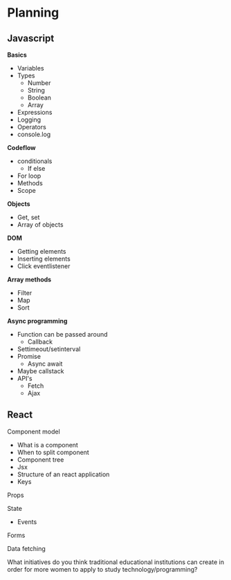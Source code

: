 # Planning



## Javascript



**Basics**

- Variables
- Types
  - Number
  - String
  - Boolean
  - Array
- Expressions
- Logging
- Operators
- console.log



**Codeflow**

- conditionals
  - If else
- For loop
- Methods
- Scope



**Objects**

- Get, set
- Array of objects



**DOM**

- Getting elements
- Inserting elements
- Click eventlistener



**Array methods**

- Filter
- Map
- Sort



**Async programming**

- Function can be passed around
  - Callback
- Settimeout/setinterval
- Promise
  - Async await
- Maybe callstack
- API's
  - Fetch
  - Ajax





## React

Component model

- What is a component
- When to split component
- Component tree
- Jsx
- Structure of an react application
- Keys

Props

State

- Events

Forms

Data fetching





What initiatives do you think traditional educational institutions can create in order for more women to apply to study technology/programming? 

